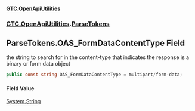 #### [GTC.OpenApiUtilities](GTC.HttpUtilities.md 'GTC.HttpUtilities')
### [GTC.OpenApiUtilities](GTC.HttpUtilities.md#GTC.OpenApiUtilities 'GTC.OpenApiUtilities').[ParseTokens](GTC.HttpUtilities.md#GTC.OpenApiUtilities.ParseTokens 'GTC.OpenApiUtilities.ParseTokens')

## ParseTokens.OAS_FormDataContentType Field

the string to search for in the content-type that indicates the response is a binary or form data object

```csharp
public const string OAS_FormDataContentType = multipart/form-data;
```

#### Field Value
[System.String](https://docs.microsoft.com/en-us/dotnet/api/System.String 'System.String')
